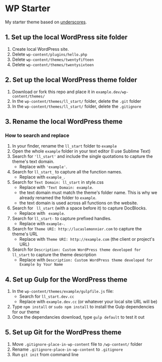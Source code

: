 # WP Starter

My starter theme based on [underscores](https://github.com/automattic/_s).

## 1. Set up the local WordPress site folder

1.  Create local WordPress site.
2.  Delete `wp-content/plugins/hello.php`
3.  Delete `wp-content/themes/twentyfifteen`
4.  Delete `wp-content/themes/twentysixteen`

## 2. Set up the local WordPress theme folder

1.  Download or fork this repo and place it in `example.dev/wp-content/themes/`
2.  In the `wp-content/themes/ll_start/` folder, delete the `.git` folder
3.  In the `wp-content/themes/ll_start/` folder, delete the `.gitignore`

## 3. Rename the local WordPress theme

### How to search and replace

1.  In your finder, rename the `ll_start` folder to `example`
2.  Open the whole `example` folder in your text editor (I use Sublime Text)
3.  Search for `'ll_start'` and include the single quotations to capture the theme's text domain.
    * Replace with `'example'`.
4.  Search for `ll_start_` to capture all the function names.
    * Replace with `example_`.
5.  Search for `Text Domain: ll_start` in style.css
    * Replace with `'Text Domain: example`.
    * the text domain must match the theme's folder name. This is why we already renamed the folder to `example`.
    * the text domain is used across all functions on the website.
6.  Search for <code>&nbsp;ll_start</code> (with a space before it) to capture DocBlocks.
    * Replace with <code>&nbsp;example</code>.
7.  Search for `ll_start-` to capture prefixed handles.
    * Replace with `example-`.
8.  Search for `Theme URI: http://lucaslemonnier.com` to capture the theme's URL
    * Replace with `Theme URI: http://example.com` (the client or project's URL)
9.  Search for `Description: Custom WordPress theme developed for ll_start` to capture the theme description
    * Replace with `Description: Custom WordPress theme developed for Example by Your Name`

## 4. Set up Gulp for the WordPress theme

1.  In the `wp-content/themes/example/gulpfile.js` file:
    * Search for `ll_start.dev.cc`
    * Replace with `example.dev.cc` (or whatever your local site URL will be)
2.  Type `npm install` or `sudo npm install` to install the Gulp dependencies for our theme
3.  Once the dependancies download, type `gulp default` to test it out

## 5. Set up Git for the WordPress theme

1.  Move `.gitignore-place-in-wp-content` file to `/wp-content/` folder
2.  Rename `.gitignore-place-in-wp-content` to `.gitignore`
3.  Run `git init` from command line
